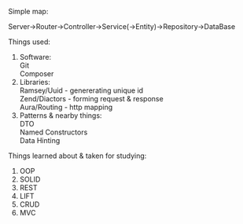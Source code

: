 Simple map:

Server->Router->Controller->Service(->Entity)->Repository->DataBase

Things used:

1. Software: </br>
	Git </br>
	Composer </br>
2. Libraries: </br>
	Ramsey/Uuid  - genererating unique id </br>
	Zend/Diactors - forming request & response </br>
	Aura/Routing - http mapping </br>
3. Patterns & nearby things: </br>
	DTO </br>
	Named Constructors </br>
	Data Hinting </br>


Things learned about & taken for studying: </br>

1. OOP </br>
2. SOLID </br>
3. REST </br>
4. LIFT </br>
5. CRUD </br>
6. MVC </br>
